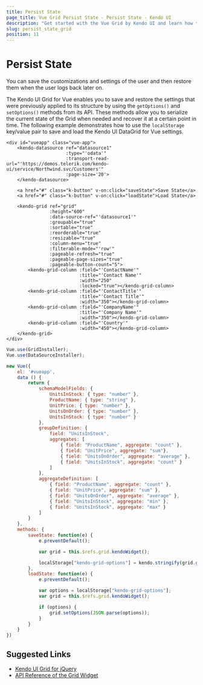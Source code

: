 ```yaml
---
title: Persist State
page_title: Vue Grid Persist State - Persist State - Kendo UI
description: "Get started with the Vue Grid by Kendo UI and learn how to persist its current state."
slug: persist_state_grid
position: 11
---
```


# Persist State

You can save the customizations and settings of the user and then restore them when the user logs back later on.

The Kendo UI Grid for Vue enables you to save and restore the settings that were previously applied to its structure by using the `getOptions()` and `setOptions()` methods from its API. These methods allow you to serialize the current state of the Grid when needed and recover it at a certain point in time. The following example demonstrates how to use the `localStorage` key/value pair to save and load the Kendo UI DataGrid for Vue settings.

```html-preview
<div id="vueapp" class="vue-app">
    <kendo-datasource ref="datasource1"
                      :type="'odata'"
                      :transport-read-url="'https://demos.telerik.com/kendo-ui/service/Northwind.svc/Customers'"
                      :page-size='20'>
    </kendo-datasource>

    <a href="#" class="k-button" v-on:click="saveState">Save State</a>
    <a href="#" class="k-button" v-on:click="loadState">Load State</a>

    <kendo-grid ref="grid"
                :height="600"
                :data-source-ref="'datasource1'"
                :groupable="true"
                :sortable="true"
                :reorderable="true"
                :resizable="true"
                :column-menu="true"
                :filterable-mode="'row'"
                :pageable-refresh="true"
                :pageable-page-sizes="true"
                :pageable-button-count="5">
        <kendo-grid-column :field="'ContactName'"
                           :title="'Contact Name'"
                           :width="250"
                           :locked="true"></kendo-grid-column>
        <kendo-grid-column :field="'ContactTitle'"
                           :title="'Contact Title'"
                           :width="350"></kendo-grid-column>
        <kendo-grid-column :field="'CompanyName'"
                           :title="'Company Name'"
                           :width="350"></kendo-grid-column>
        <kendo-grid-column :field="'Country'"
                           :width="450"></kendo-grid-column>
    </kendo-grid>
</div>
```
```js
Vue.use(GridInstaller);
Vue.use(DataSourceInstaller);

new Vue({
    el: '#vueapp',
    data () {
        return {
            schemaModelFields: {
                UnitsInStock: { type: "number" },
                ProductName: { type: "string" },
                UnitPrice: { type: "number" },
                UnitsOnOrder: { type: "number" },
                UnitsInStock: { type: "number" }
            },
            groupDefinition: {
                field: "UnitsInStock",
                aggregates: [
                    { field: "ProductName", aggregate: "count" },
                    { field: "UnitPrice", aggregate: "sum"},
                    { field: "UnitsOnOrder", aggregate: "average" },
                    { field: "UnitsInStock", aggregate: "count" }
                ]
            },
            aggregateDefinition: [
                { field: "ProductName", aggregate: "count" },
                { field: "UnitPrice", aggregate: "sum" },
                { field: "UnitsOnOrder", aggregate: "average" },
                { field: "UnitsInStock", aggregate: "min" },
                { field: "UnitsInStock", aggregate: "max" }
            ]
        }
    },
    methods: {
        saveState: function(e) {
            e.preventDefault();

            var grid = this.$refs.grid.kendoWidget();

            localStorage["kendo-grid-options"] = kendo.stringify(grid.getOptions());
        },
        loadState: function(e) {
            e.preventDefault();

            var options = localStorage["kendo-grid-options"];
            var grid = this.$refs.grid.kendoWidget();

            if (options) {
                grid.setOptions(JSON.parse(options));
            }
        }
    }
})
```

## Suggested Links

* [Kendo UI Grid for jQuery](https://docs.telerik.com/kendo-ui/controls/data-management/grid/overview)
* [API Reference of the Grid Widget](https://docs.telerik.com/kendo-ui/api/javascript/ui/grid)
